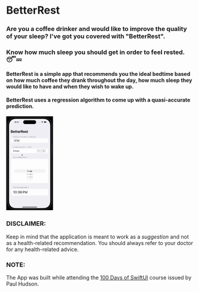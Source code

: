 # BetterRest

### Are you a coffee drinker and would like to improve the quality of your sleep? I've got you covered with "BetterRest".
### Know how much sleep you should get in order to feel rested. 😴💤

#### BetterRest is a simple app that recommends you the ideal bedtime based on how much coffee they drank throughout the day, how much sleep they would like to have and when they wish to wake up.
#### BetterRest uses a regression algorithm to come up with a quasi-accurate prediction.

<img src="./images/BetterRest.gif" width="25%" height="25%"/>

### DISCLAIMER:

Keep in mind that the application is meant to work as a <em>suggestion</em> and not as a health-related recommendation. You should always refer to your doctor for any health-related advice.

### NOTE:

The App was built while attending the <a href="https://www.hackingwithswift.com/100/swiftui">100 Days of SwiftUI</a> course issued by Paul Hudson.
